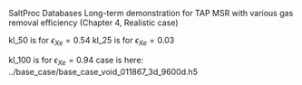 SaltProc Databases
Long-term demonstration for TAP MSR with various gas removal efficiency (Chapter 4, Realistic case)

kl_50 is for $\epsilon_{Xe}=0.54$
kl_25 is for $\epsilon_{Xe}=0.03$

kl_100 is for $\epsilon_{Xe}=0.94$ case is here: ../base_case/base_case_void_011867_3d_9600d.h5

